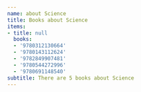 ```yaml
---
name: about Science
title: Books about Science
items:
- title: null
  books:
  - '9780312130664'
  - '9780143112624'
  - '9782849907481'
  - '9780544272996'
  - '9780691148540'
subtitle: There are 5 books about Science
---
```



